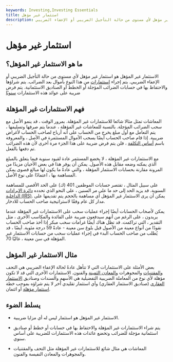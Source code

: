 ```yaml
---
keywords: Investing,Investing Essentials
title: استثمار غير مؤهل
description: الاستثمار غير المؤهل هو استثمار غير مؤهل لأي مستوى من حالة التأجيل الضريبي أو الإعفاء الضريبي.
---
```


# استثمار غير مؤهل
## ما هو الاستثمار غير المؤهل؟

الاستثمار غير المؤهل هو استثمار غير مؤهل لأي مستوى من حالة التأجيل الضريبي أو الإعفاء الضريبي. يتم إجراء [استثمارات](/investment) من هذا النوع بأموال بعد الضرائب. يتم شراؤها والاحتفاظ بها في حسابات الضرائب المؤجلة أو الخطط أو الصناديق الاستئمانية. يتم فرض ضريبة على عوائد هذه الاستثمارات [سنويًا](/annual-basis)

## فهم الاستثمارات غير المؤهلة

المعاشات تمثل مثالا شائعا للاستثمارات غير المؤهلة. بمرور الوقت ، قد ينمو الأصل مع سحب الضرائب المؤجلة. بالنسبة للمعاشات غير المؤهلة ، عندما يتم صرفها وتسليمها ، يتم التعامل مع أول مبلغ يخرج من الحساب على أنه أرباح لصاحب الحساب لأغراض ضريبية. إذا قام صاحب الحساب أيضًا بسحب الأموال المستثمرة في الأصل ، والمعروفة باسم [أساس التكلفة](/costbasis) ، فلن يتم فرض ضريبة على هذا الجزء مرة أخرى لأن هذه الضرائب تم دفعها بالفعل.

مع الاستثمارات غير المؤهلة ، لا يخضع المستثمر عادة لقيود سنوية فيما يتعلق بالمبلغ الذي يمكنه وضعه مقابل هذه الأصول. يمكن أن يوفر هذا في بعض الأحيان مزيدًا من المرونة مقارنة بحسابات الاستثمار المؤهلة ، والتي عادةً ما يكون لها مبالغ قصوى يمكن المساهمة بها ، اعتمادًا على نوع الأصل.

على سبيل المثال ، تقتصر حسابات الموظفين 401 (ك) على الحد الأقصى للمساهمة السنوية. قد يزيد الحد إلى حد ما على مر السنين ، على النحو الذي تحدده [دائرة الإيرادات الداخلية (IRS)](/irs). يمكن أن يرى الاستثمار غير المؤهل أي مساهمة بالحجم يتم تقديمها على مدار كل عام وفقًا لاستراتيجية صاحب الحساب للادخار.

يمكن لأصحاب الحسابات أيضًا إجراء عمليات سحب على الاستثمارات غير المؤهلة عندما يريدون ، على الرغم من أنهم سيدفعون ضريبة على الفائدة والمكاسب الأخرى ، مثل التقدير ، التي تراكمت. قد تظل هناك أيضًا غرامات سحب مبكر إذا أخذ صاحب الحساب نقودًا من أنواع معينة من الأصول قبل بلوغ سن معينة - عادةً 59 درجة مئوية. أيضًا ، قد يُطلب من صاحب الحساب البدء في إجراء عمليات سحب من حسابات الاستثمار غير المؤهلة في سن معينة ، غالبًا 70.

## مثال الاستثمار غير المؤهل

بعض الأمثلة على الاستثمارات التي لا تتأهل عادةً لحالة الإعفاء الضريبي هي التحف [والمقتنيات](/collectible) والمجوهرات [والمعادن الثمينة](/preciousmetal) والفنون. الاستثمارات الأخرى التي قد لا تكون مؤهلة لأي نوع من المعاملة الضريبية التفضيلية هي الأسهم والسندات وصناديق [الاستثمار العقاري](/reit) (صناديق الاستثمار العقاري) وأي استثمار تقليدي آخر لا يتم شراؤه بموجب خطة [استثمار مؤهلة](/qualifyinginvestment) أو ائتمان.

## يسلط الضوء

- الاستثمار غير المؤهل هو استثمار ليس له أي مزايا ضريبية.

- يتم شراء الاستثمارات غير المؤهلة والاحتفاظ بها في حسابات أو خطط أو صناديق استئمانية مؤجلة للضرائب وتخضع عائدات هذه الاستثمارات للضريبة على أساس سنوي.

- المعاشات هي مثال شائع للاستثمارات غير المؤهلة مثل التحف والمقتنيات والمجوهرات والمعادن النفيسة والفنون.

